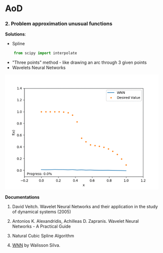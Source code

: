 # AoD

### 2. Problem approximation unusual functions 

**Solutions**:

+ Spline
```py
    from scipy import interpolate
```
+ "Three points" method - like drawing an arc through 3 given points
+ Wavelets Neural Networks 

![Alt text](wnn.gif?raw=true "WNN working")

**Documentations**
1) David Veitch. Wavelet Neural Networks and their application in the study of dynamical systems (2005)

2) Antonios K. Alexandridis, Achilleas D. Zapranis. Wavelet Neural Networks - A Practical Guide

3) Natural Cubic Spline Algorithm

4) [WNN](https://github.com/walissonsilva/wavelet-neural-network) by Walisson Silva.